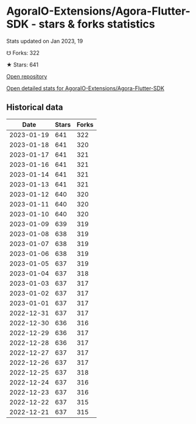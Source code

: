 # AgoraIO-Extensions/Agora-Flutter-SDK - stars & forks statistics

Stats updated on Jan 2023, 19

☋ Forks: 322

★ Stars: 641

[Open repository](https://github.com/AgoraIO-Extensions/Agora-Flutter-SDK)

[Open detailed stats for AgoraIO-Extensions/Agora-Flutter-SDK](https://reviewgithub.com/rep/AgoraIO-Extensions/Agora-Flutter-SDK)

## Historical data
| Date | Stars | Forks |
|------|-------|-------|
| 2023-01-19 | 641 | 322 | 
| 2023-01-18 | 641 | 320 | 
| 2023-01-17 | 641 | 321 | 
| 2023-01-16 | 641 | 321 | 
| 2023-01-14 | 641 | 321 | 
| 2023-01-13 | 641 | 321 | 
| 2023-01-12 | 640 | 320 | 
| 2023-01-11 | 640 | 320 | 
| 2023-01-10 | 640 | 320 | 
| 2023-01-09 | 639 | 319 | 
| 2023-01-08 | 638 | 319 | 
| 2023-01-07 | 638 | 319 | 
| 2023-01-06 | 638 | 319 | 
| 2023-01-05 | 637 | 319 | 
| 2023-01-04 | 637 | 318 | 
| 2023-01-03 | 637 | 317 | 
| 2023-01-02 | 637 | 317 | 
| 2023-01-01 | 637 | 317 | 
| 2022-12-31 | 637 | 317 | 
| 2022-12-30 | 636 | 316 | 
| 2022-12-29 | 636 | 317 | 
| 2022-12-28 | 636 | 317 | 
| 2022-12-27 | 637 | 317 | 
| 2022-12-26 | 637 | 317 | 
| 2022-12-25 | 637 | 318 | 
| 2022-12-24 | 637 | 316 | 
| 2022-12-23 | 637 | 316 | 
| 2022-12-22 | 637 | 315 | 
| 2022-12-21 | 637 | 315 | 

